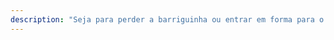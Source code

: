 ```yaml
---
description: "Seja para perder a barriguinha ou entrar em forma para o próximo open, eu posso te ajudar."
---
```

